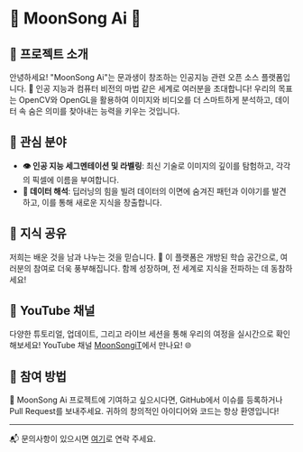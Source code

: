 # 🌙 MoonSong Ai 🌟

## 🚀 프로젝트 소개
안녕하세요! "MoonSong Ai"는 문과생이 창조하는 인공지능 관련 오픈 소스 플랫폼입니다. 🎨 인공 지능과 컴퓨터 비전의 마법 같은 세계로 여러분을 초대합니다! 
우리의 목표는 OpenCV와 OpenGL을 활용하여 이미지와 비디오를 더 스마트하게 분석하고, 데이터 속 숨은 의미를 찾아내는 능력을 키우는 것입니다.

## 📌 관심 분야
- **👁 인공 지능 세그멘테이션 및 라벨링**: 최신 기술로 이미지의 깊이를 탐험하고, 각각의 픽셀에 이름을 부여합니다.
- **🧠 데이터 해석**: 딥러닝의 힘을 빌려 데이터의 이면에 숨겨진 패턴과 이야기를 발견하고, 이를 통해 새로운 지식을 창출합니다.

## 📘 지식 공유
저희는 배운 것을 남과 나누는 것을 믿습니다. 🤝 이 플랫폼은 개방된 학습 공간으로, 여러분의 참여로 더욱 풍부해집니다. 함께 성장하며, 전 세계로 지식을 전파하는 데 동참하세요!

## 🎥 YouTube 채널
다양한 튜토리얼, 업데이트, 그리고 라이브 세션을 통해 우리의 여정을 실시간으로 확인해보세요! YouTube 채널 [MoonSongiT](https://www.youtube.com/channel/해당채널주소)에서 만나요! 🌐

## 🌟 참여 방법
🔗 MoonSong Ai 프로젝트에 기여하고 싶으시다면, GitHub에서 이슈를 등록하거나 Pull Request를 보내주세요. 귀하의 창의적인 아이디어와 코드는 항상 환영입니다!

---
📬 문의사항이 있으시면 [여기](https://github.com/username/MoonSongAi/issues)로 연락 주세요.
